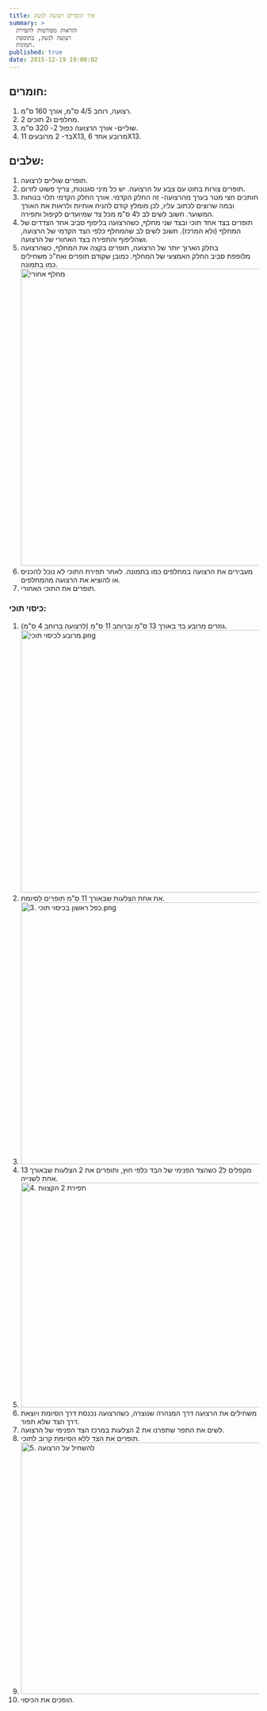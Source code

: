 ```yaml
---
title: איך תופרים רצועה לנשק
summary: >
  הוראות מפורטות לתפירת
  רצועה לנשק, בתוספת
  תמונות.
published: true
date: 2015-12-19 19:00:02
---
```


<h2>חומרים:</h2>

<ol>
<li>רצועה, רוחב 4/5 ס"מ, אורך 160 ס"מ.</li>
<li>2 מחלפים ו2 תוכים.</li>
<li>שוליים- אורך הרצועה כפול 2- 320 ס"מ.</li>
<li>בד- 2 מרובעים 11X13, מרובע אחד 6X13.</li>
</ol>

<h2>שלבים:</h2>

<ol>
<li>תופרים שוליים לרצועה.</li>
<li>תופרים צורות בחוט עם צבע על הרצועה. יש כל מיני סגנונות, צריך פשוט לזרום.</li>
<li>חותכים חצי מטר בערך מהרצועה- זה החלק הקדמי. אורך החלק הקדמי תלוי בנוחות ובמה שרוצים לכתוב עליו, לכן מומלץ קודם להניח אותיות ולראות את האורך המשוער.
חשוב לשים לב ל4 ס"מ מכל צד שמיועדים לקיפול ותפירה.</li>
<li>תופרים בצד אחד תוכי ובצד שני מחלף, כשהרצועה בליפוף סביב אחד הצדדים של המחלף (ולא המרכז).
חשוב לשים לב שהמחלף כלפי הצד הקדמי של הרצועה, ושהליפוף והתפירה בצד האחורי של הרצועה.</li>
<li>בחלק הארוך יותר של הרצועה, תופרים בקצה את המחלף, כשהרצועה מלופפת סביב החלק האמצעי של המחלף. כמובן שקודם תופרים ואח"כ משחילים כמו בתמונה.
<img alt="מחלף אחורי" class="alignnone size-full wp-image-24" height="600" src="https://baruchiro.files.wordpress.com/2015/12/d79ed797d79cd7a3-d790d797d795d7a8d799.png" width="1068"/></li>
<li>מעבירים את הרצועה במחלפים כמו בתמונה. לאחר תפירת התוכי לא נוכל להכניס או להוציא את הרצועה מהמחלפים.</li>
<li>תופרים את התוכי האחורי.</li>
</ol>

<h3>כיסוי תוכי:</h3>

<ol>
<li>גוזרים מרובע בד באורך 13 ס"מ וברוחב 11 ס"מ (לרצועה ברוחב 4 ס"מ).
<img alt="מרובע לכיסוי תוכי.png" class="alignnone size-full wp-image-34" height="530" src="https://baruchiro.files.wordpress.com/2015/12/d79ed7a8d795d791d7a2-d79cd79bd799d7a1d795d799-d7aad795d79bd799.png" width="940"/></li>
<li>את אחת הצלעות שבאורך 11 ס"מ תופרים לסיומת.</li>
<li><img alt="3. כפל ראשון בכיסוי תוכי.png" class="alignnone size-full wp-image-46" height="529" src="https://baruchiro.files.wordpress.com/2015/12/3-d79bd7a4d79c-d7a8d790d7a9d795d79f-d791d79bd799d7a1d795d799-d7aad795d79bd799.png" width="939"/></li>
<li>מקפלים ל2 כשהצד הפנימי של הבד כלפי חוץ, ותופרים את 2 הצלעות שבאורך 13 אחת לשנייה.</li>
<li><img alt="4. תפירת 2 הקצוות" class="alignnone size-full wp-image-47" height="454" src="https://baruchiro.files.wordpress.com/2015/12/4-d7aad7a4d799d7a8d7aa-2-d794d7a7d7a6d795d795d7aa.png" width="935"/></li>
<li>משחילים את הרצועה דרך המנהרה שנוצרה, כשהרצועה נכנסת דרך הסיומת ויוצאת דרך הצד שלא תפור.</li>
<li>לשים את התפר שתפרנו את 2 הצלעות במרכז הצד הפנימי של הרצועה.</li>
<li>תופרים את הצד ללא הסיומת קרוב לתוכי.</li>
<li><img alt="5. להשחיל על הרצועה" class="alignnone size-full wp-image-43" height="508" src="https://baruchiro.files.wordpress.com/2015/12/5-d79cd794d7a9d797d799d79c-d7a2d79c-d794d7a8d7a6d795d7a2d794.png" width="938"/></li>
<li>הופכים את הכיסוי.</li>
</ol>
